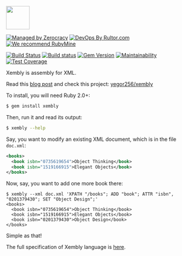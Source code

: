 <img src="http://www.xembly.org/logo.png" width="64px" height="64px" />

[![Managed by Zerocracy](http://www.zerocracy.com/badge.svg)](http://www.zerocracy.com)
[![DevOps By Rultor.com](http://www.rultor.com/b/yegor256/xembly-gem)](http://www.rultor.com/p/yegor256/xembly-gem)
[![We recommend RubyMine](https://www.elegantobjects.org/rubymine.svg)](https://www.jetbrains.com/ruby/)

[![Build Status](https://travis-ci.org/yegor256/xembly-gem.svg)](https://travis-ci.org/yegor256/xembly-gem)
[![Build status](https://ci.appveyor.com/api/projects/status/8e5dsjjemymfg510?svg=true)](https://ci.appveyor.com/project/yegor256/xembly-gem)
[![Gem Version](https://badge.fury.io/rb/xembly.svg)](http://badge.fury.io/rb/xembly)
[![Maintainability](https://api.codeclimate.com/v1/badges/f26349e81b04628d8bf7/maintainability)](https://codeclimate.com/github/yegor256/xembly-gem/maintainability)
[![Test Coverage](https://img.shields.io/codecov/c/github/yegor256/xembly-gem.svg)](https://codecov.io/github/yegor256/xembly-gem?branch=master)

Xembly is assembly for XML.

Read this [blog post](http://www.yegor256.com/2014/04/09/xembly-intro.html)
and check this project: [yegor256/xembly](https://github.com/yegor256/xembly)

To install, you will need Ruby 2.0+:

```bash
$ gem install xembly
```

Then, run it and read its output:

```bash
$ xembly --help
```

Say, you want to modify an existing XML document, which is in the file `doc.xml`:

```xml
<books>
  <book isbn="0735619654">Object Thinking</book>
  <book isbn="1519166915">Elegant Objects</book>
</books>
```

Now, say, you want to add one more book there:

```
$ xembly --xml doc.xml 'XPATH "/books"; ADD "book"; ATTR "isbn", "0201379430"; SET "Object Design";'
<books>
  <book isbn="0735619654">Object Thinking</book>
  <book isbn="1519166915">Elegant Objects</book>
  <book isbn="0201379430">Object Design</book>
</books>
```

Simple as that!

The full specification of Xembly language is 
[here](https://github.com/yegor256/xembly).
